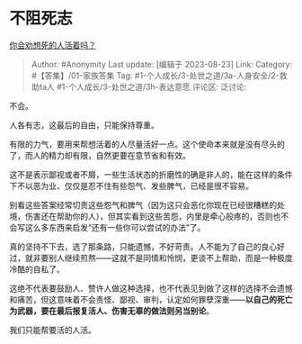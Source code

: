 # 不阻死志
[你会劝想死的人活着吗？](https://www.zhihu.com/question/589849650/answer/3178115629)

> Author: #Anonymity
> Last update: [编辑于 2023-08-23]
> Link:
> Category: #【答集】/01-家族答集
> Tag:  #1-个人成长/3-处世之道/3a-人身安全/2-救助ta人 #1-个人成长/3-处世之道/3h-表达意愿
> 评论区:
> 泛讨论:

不会。

人各有志，这最后的自由，只能保持尊重。

有限的力气，要用来帮想活着的人尽量活好一点。这个使命本来就是没有尽头的了，而人的精力却有限，自然更要在意节省和有效。

这不是表示鄙视或者不屑，一些生活状态的折磨性的确是非人的，能在这样的条件下不以恶为业、仅仅是忍不住有些怨气、发些脾气，已经是很不容易。

别看这些答案经常切责这些怨气和脾气（因为这只会恶化你现在已经很糟糕的处境，伤害还在帮助你的人），但其实看到这些苦怨，内里是牵心般疼的，否则也不会写这么多东西来启发“还有一些你可以尝试的办法”了。

真的坚持不下去，选了那条路，只能遗憾，不好苛责。人不能为了自己的良心好过，就非要别人继续煎熬——这就不是同情和怜悯，更谈不上帮助，而是一种极度冷酷的自私了。

这绝不代表要鼓励人、赞许人做这种选择，也不代表见到做了这样的选择不会遗憾和痛苦，但这意味着不会责怪、鄙视、审判，认定如何罪孽深重——**以自己的死亡为武器，要在最后报复活人、伤害无辜的做法则另当别论**。

我们只能帮要活的人活。
